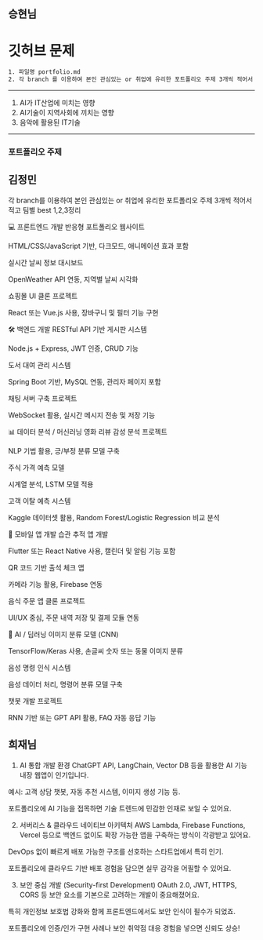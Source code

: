 ## 승현님

# 깃허브 문제
```bash
1. 파일명 portfolio.md
2. 각 branch 를 이용하여 본인 관심있는 or 취업에 유리한 포트폴리오 주제 3개씩 적어서 팀별 best 1,2,3 정리
```

---
1. AI가 IT산업에 미치는 영향
2. AI기술이 지역사회에 끼치는 영향
3. 음악에 활용된 IT기술 
---

### 포트폴리오 주제
## 김정민
각 branch를 이용하여 본인 관심있는 or 취업에 유리한 포트폴리오 주제 3개씩 적어서 적고 팀별 best 1,2,3정리

💻 프론트엔드 개발
반응형 포트폴리오 웹사이트

HTML/CSS/JavaScript 기반, 다크모드, 애니메이션 효과 포함

실시간 날씨 정보 대시보드

OpenWeather API 연동, 지역별 날씨 시각화

쇼핑몰 UI 클론 프로젝트

React 또는 Vue.js 사용, 장바구니 및 필터 기능 구현

🛠️ 백엔드 개발
RESTful API 기반 게시판 시스템

Node.js + Express, JWT 인증, CRUD 기능

도서 대여 관리 시스템

Spring Boot 기반, MySQL 연동, 관리자 페이지 포함

채팅 서버 구축 프로젝트

WebSocket 활용, 실시간 메시지 전송 및 저장 기능

📊 데이터 분석 / 머신러닝
영화 리뷰 감성 분석 프로젝트

NLP 기법 활용, 긍/부정 분류 모델 구축

주식 가격 예측 모델

시계열 분석, LSTM 모델 적용

고객 이탈 예측 시스템

Kaggle 데이터셋 활용, Random Forest/Logistic Regression 비교 분석

📱 모바일 앱 개발
습관 추적 앱 개발

Flutter 또는 React Native 사용, 캘린더 및 알림 기능 포함

QR 코드 기반 출석 체크 앱

카메라 기능 활용, Firebase 연동

음식 주문 앱 클론 프로젝트

UI/UX 중심, 주문 내역 저장 및 결제 모듈 연동

🤖 AI / 딥러닝
이미지 분류 모델 (CNN)

TensorFlow/Keras 사용, 손글씨 숫자 또는 동물 이미지 분류

음성 명령 인식 시스템

음성 데이터 처리, 명령어 분류 모델 구축

챗봇 개발 프로젝트

RNN 기반 또는 GPT API 활용, FAQ 자동 응답 기능



## 희재님


1. AI 통합 개발 환경
ChatGPT API, LangChain, Vector DB 등을 활용한 AI 기능 내장 웹앱이 인기입니다.

예시: 고객 상담 챗봇, 자동 추천 시스템, 이미지 생성 기능 등.

포트폴리오에 AI 기능을 접목하면 기술 트렌드에 민감한 인재로 보일 수 있어요.

 2. 서버리스 & 클라우드 네이티브 아키텍처
AWS Lambda, Firebase Functions, Vercel 등으로 백엔드 없이도 확장 가능한 앱을 구축하는 방식이 각광받고 있어요.

DevOps 없이 빠르게 배포 가능한 구조를 선호하는 스타트업에서 특히 인기.

포트폴리오에 클라우드 기반 배포 경험을 담으면 실무 감각을 어필할 수 있어요.

 3. 보안 중심 개발 (Security-first Development)
OAuth 2.0, JWT, HTTPS, CORS 등 보안 요소를 기본으로 고려하는 개발이 중요해졌어요.

특히 개인정보 보호법 강화와 함께 프론트엔드에서도 보안 인식이 필수가 되었죠.

포트폴리오에 인증/인가 구현 사례나 보안 취약점 대응 경험을 넣으면 신뢰도 상승!

## 

